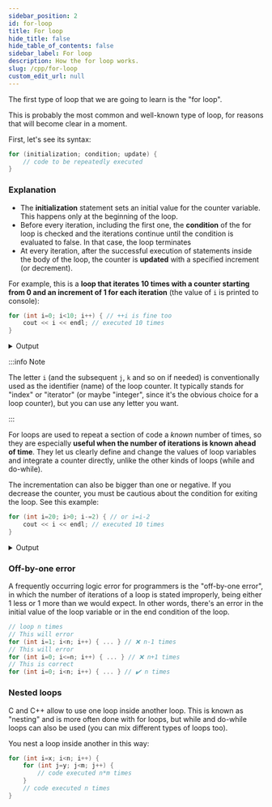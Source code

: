 ```yaml
---
sidebar_position: 2
id: for-loop
title: For loop
hide_title: false
hide_table_of_contents: false
sidebar_label: For loop
description: How the for loop works.
slug: /cpp/for-loop
custom_edit_url: null
---
```


The first type of loop that we are going to learn is the "for loop".

This is probably the most common and well-known type of loop, for reasons that will become clear in a moment.

First, let's see its syntax:

```cpp
for (initialization; condition; update) {
    // code to be repeatedly executed
}
```

### Explanation

- The **initialization** statement sets an initial value for the counter variable. This happens only at the beginning of the loop.
- Before every iteration, including the first one, the **condition** of the for loop is checked and the iterations continue until the condition is evaluated to false. In that case, the loop terminates
- At every iteration, after the successful execution of statements inside the body of the loop, the counter is **updated** with a specified increment (or decrement).

For example, this is a **loop that iterates 10 times with a counter starting from 0 and an increment of 1 for each iteration** (the value of `i` is printed to console):

```cpp
for (int i=0; i<10; i++) { // ++i is fine too
    cout << i << endl; // executed 10 times
}
```

<details>
  <summary>Output</summary>
	<div class="output">
		<code class="output">
			0<br/>
			1<br/>
			2<br/>
			3<br/>
			4<br/>
			5<br/>
			6<br/>
			7<br/>
			8<br/>
			9<br/>
		</code>
	</div>
</details>

:::info Note

The letter `i` (and the subsequent `j`, `k` and so on if needed) is conventionally used as the identifier (name) of the loop counter. It typically stands for "index" or "iterator" (or maybe "integer", since it's the obvious choice for a loop counter), but you can use any letter you want.

:::

For loops are used to repeat a section of code a *known* number of times, so they are especially **useful when the number of iterations is known ahead of time**. They let us clearly define and change the values of loop variables and integrate a counter directly, unlike the other kinds of loops (while and do-while).

The incrementation can also be bigger than one or negative. If you decrease the counter, you must be cautious about the condition for exiting the loop. See this example:

```cpp
for (int i=20; i>0; i-=2) { // or i=i-2
    cout << i << endl; // executed 10 times
}
```

<details>
  <summary>Output</summary>
	<div class="output">
		<code class="output">
			20<br/>
			18<br/>
			16<br/>
			14<br/>
			12<br/>
			10<br/>
			8<br/>
			6<br/>
			4<br/>
			2<br/>
		</code>
	</div>
</details>

### Off-by-one error

A frequently occurring logic error for programmers is the "off-by-one error", in which the number of iterations of a loop is stated improperly, being either 1 less or 1 more than we would expect. In other words, there's an error in the initial value of the loop variable or in the end condition of the loop.

```cpp
// loop n times
// This will error
for (int i=1; i<n; i++) { ... } // ❌ n-1 times
// This will error
for (int i=0; i<=n; i++) { ... } // ❌ n+1 times
// This is correct
for (int i=0; i<n; i++) { ... } // ✔️ n times
```

### Nested loops

C and C++ allow to use one loop inside another loop. This is known as "nesting" and is more often done with for loops, but while and do-while loops can also be used (you can mix different types of loops too).

You nest a loop inside another in this way:

```cpp
for (int i=x; i<n; i++) {
	for (int j=y; j<m; j++) {
		// code executed n*m times
	}
	// code executed n times
}
```
